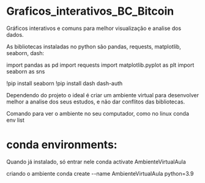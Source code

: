 # Graficos_interativos_BC_Bitcoin
Gráficos interativos e comuns para melhor visualização e analise dos dados.


As bibliotecas instaladas no python são pandas, requests, matplotlib, seaborn, dash: 

import pandas as pd
import requests
import matplotlib.pyplot as plt
import seaborn as sns

!pip install seaborn
!pip install dash dash-auth

Dependendo do projeto o ideal é criar um ambiente virtual para desenvolver melhor a analise dos seus estudos, e não dar conflitos das bibliotecas. 

Comando para ver o ambiente no seu computador, como no linux
conda env list
# conda environments:
Quando já instalado, só entrar nele
conda activate AmbienteVirtualAula

criando o ambiente
conda create --name AmbienteVirtualAula python=3.9




